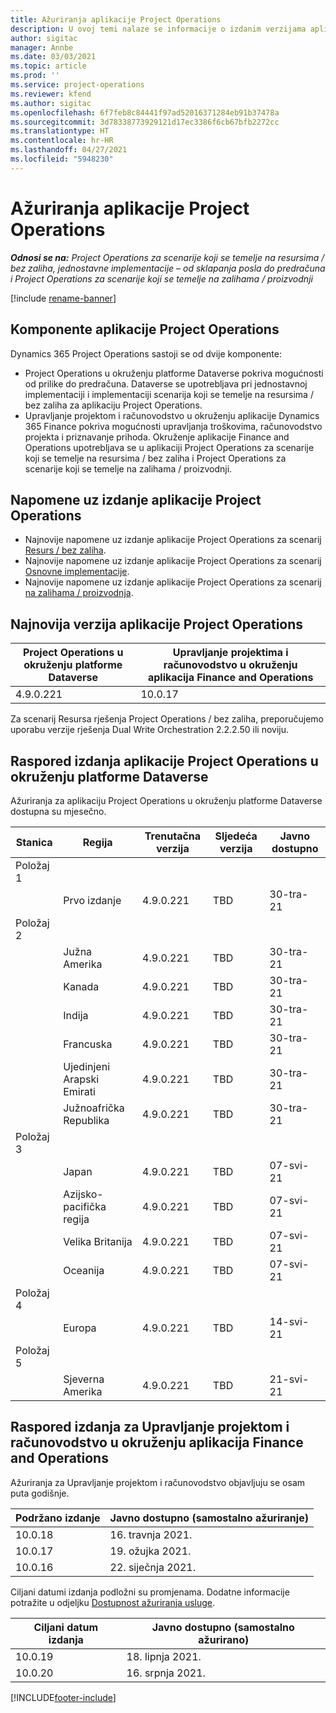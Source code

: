 ```yaml
---
title: Ažuriranja aplikacije Project Operations
description: U ovoj temi nalaze se informacije o izdanim verzijama aplikacije Dynamics 365 Project Operations.
author: sigitac
manager: Annbe
ms.date: 03/03/2021
ms.topic: article
ms.prod: ''
ms.service: project-operations
ms.reviewer: kfend
ms.author: sigitac
ms.openlocfilehash: 6f7feb8c84441f97ad52016371284eb91b37478a
ms.sourcegitcommit: 3d78338773929121d17ec3386f6cb67bfb2272cc
ms.translationtype: HT
ms.contentlocale: hr-HR
ms.lasthandoff: 04/27/2021
ms.locfileid: "5948230"
---
```

# <a name="project-operations-updates"></a>Ažuriranja aplikacije Project Operations

_**Odnosi se na:** Project Operations za scenarije koji se temelje na resursima / bez zaliha, jednostavne implementacije – od sklapanja posla do predračuna i Project Operations za scenarije koji se temelje na zalihama / proizvodnji_

[!include [rename-banner](~/includes/cc-data-platform-banner.md)]

## <a name="project-operations-components"></a>Komponente aplikacije Project Operations

Dynamics 365 Project Operations sastoji se od dvije komponente:

- Project Operations u okruženju platforme Dataverse pokriva mogućnosti od prilike do predračuna. Dataverse se upotrebljava pri jednostavnoj implementaciji i implementaciji scenarija koji se temelje na resursima / bez zaliha za aplikaciju Project Operations.
- Upravljanje projektom i računovodstvo u okruženju aplikacije Dynamics 365 Finance pokriva mogućnosti upravljanja troškovima, računovodstvo projekta i priznavanje prihoda. Okruženje aplikacije Finance and Operations upotrebljava se u aplikaciji Project Operations za scenarije koji se temelje na resursima / bez zaliha i Project Operations za scenarije koji se temelje na zalihama / proizvodnji.

## <a name="project-operations-release-notes"></a>Napomene uz izdanje aplikacije Project Operations
- Najnovije napomene uz izdanje aplikacije Project Operations za scenarij [Resurs / bez zaliha](whats-new-apr-2021-resource-based.md).
- Najnovije napomene uz izdanje aplikacije Project Operations za scenarij [Osnovne implementacije](../pro/whats-new/whats-new-apr-2021-lite.md).
- Najnovije napomene uz izdanje aplikacije Project Operations za scenarij [na zalihama / proizvodnja](../prod-pma/whats-new/whats-new-mar-2021-stocked.md).

## <a name="project-operations-latest-version"></a>Najnovija verzija aplikacije Project Operations

| Project Operations u okruženju platforme Dataverse | Upravljanje projektima i računovodstvo u okruženju aplikacija Finance and Operations | 
| --- | --- |
| 4.9.0.221 | 10.0.17 |

Za scenarij Resursa rješenja Project Operations / bez zaliha, preporučujemo uporabu verzije rješenja Dual Write Orchestration 2.2.2.50 ili noviju.

## <a name="release-schedule-for-project-operations-on-dataverse-environment"></a>Raspored izdanja aplikacije Project Operations u okruženju platforme Dataverse

Ažuriranja za aplikaciju Project Operations u okruženju platforme Dataverse dostupna su mjesečno. 

| Stanica   | Regija        | Trenutačna verzija | Sljedeća verzija | Javno dostupno |
|-----------|---------------|-----------------|--------------|---------------------|
| Položaj 1 |   &nbsp;      |    &nbsp;       | &nbsp;       |      &nbsp;         |
|   &nbsp;  | Prvo izdanje |  4.9.0.221       | TBD     | 30-tra-21           |
| Položaj 2 |   &nbsp;      |    &nbsp;       | &nbsp;       |      &nbsp;         |
|   &nbsp;  | Južna Amerika |  4.9.0.221       | TBD     | 30-tra-21           |
|    &nbsp; | Kanada        |  4.9.0.221       | TBD     | 30-tra-21           |
|   &nbsp;  | Indija         |  4.9.0.221       | TBD     | 30-tra-21           |
|   &nbsp;  | Francuska         |  4.9.0.221       | TBD     | 30-tra-21           |
|   &nbsp;  | Ujedinjeni Arapski Emirati         |  4.9.0.221       | TBD     | 30-tra-21           |
|   &nbsp;  | Južnoafrička Republika         |  4.9.0.221       | TBD     | 30-tra-21           |
| Položaj 3  |      &nbsp;   |     &nbsp;      |     &nbsp;   |      &nbsp;         |
|   &nbsp;  | Japan         |  4.9.0.221       | TBD     | 07-svi-21           |
|   &nbsp;  | Azijsko-pacifička regija  |  4.9.0.221       | TBD     | 07-svi-21           |
|   &nbsp;  | Velika Britanija |  4.9.0.221       | TBD     | 07-svi-21           |
|   &nbsp;  | Oceanija       |  4.9.0.221       | TBD     | 07-svi-21           |
| Položaj 4 |     &nbsp;    |     &nbsp;      |     &nbsp;   |      &nbsp;         |
|   &nbsp;  | Europa        |  4.9.0.221       | TBD     | 14-svi-21           |
| Položaj 5 |     &nbsp;    |     &nbsp;      |     &nbsp;   |      &nbsp;         |
|   &nbsp;  | Sjeverna Amerika |  4.9.0.221       | TBD     | 21-svi-21           |

## <a name="release-schedule-for-project-management-and-accounting-in-the-finance-and-operations-apps-environment"></a>Raspored izdanja za Upravljanje projektom i računovodstvo u okruženju aplikacija Finance and Operations

Ažuriranja za Upravljanje projektom i računovodstvo objavljuju se osam puta godišnje.

| Podržano izdanje | Javno dostupno (samostalno ažuriranje) |
| --- | --- |
| 10.0.18 | 16. travnja 2021. |
| 10.0.17 | 19. ožujka 2021. |
| 10.0.16 | 22. siječnja 2021. |


Ciljani datumi izdanja podložni su promjenama. Dodatne informacije potražite u odjeljku [Dostupnost ažuriranja usluge](/dynamics365/fin-ops-core/fin-ops/get-started/public-preview-releases?toc=%2fdynamics365%2ffinance%2ftoc.json).

| Ciljani datum izdanja | Javno dostupno (samostalno ažurirano) |
| --- | --- |
| 10.0.19 | 18. lipnja 2021. |
| 10.0.20 | 16. srpnja 2021. |


[!INCLUDE[footer-include](../includes/footer-banner.md)]